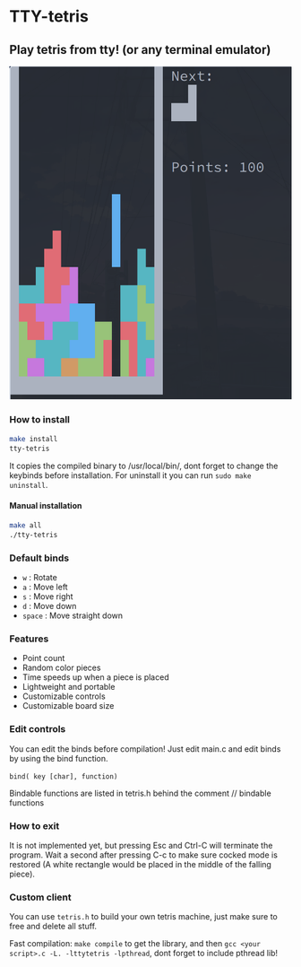 # TTY-tetris

## Play tetris from tty! (or any terminal emulator)

![screenshot](./image.png)

### How to install

``` sh
make install
tty-tetris
```
It copies the compiled binary to /usr/local/bin/, dont forget to change
the keybinds before installation. For uninstall it you can run `sudo make uninstall`.

#### Manual installation

``` sh
make all
./tty-tetris
```

### Default binds

- `w` : Rotate
- `a` : Move left
- `s` : Move right
- `d` : Move down
- `space` : Move straight down


### Features

- Point count
- Random color pieces
- Time speeds up when a piece is placed
- Lightweight and portable
- Customizable controls
- Customizable board size

### Edit controls

You can edit the binds before compilation! Just edit main.c and
edit binds by using the bind function.

`bind( key [char], function)`

Bindable functions are listed in tetris.h behind the comment // bindable functions

### How to exit

It is not implemented yet, but pressing Esc and Ctrl-C will terminate the program.
Wait a second after pressing C-c to make sure cocked mode is restored (A white rectangle
would be placed in the middle of the falling piece).

### Custom client

You can use `tetris.h` to build your own tetris machine, just make sure to
free and delete all stuff.

Fast compilation: `make compile` to get the library, and then
`gcc <your script>.c -L. -lttytetris -lpthread`, dont forget to include pthread lib!
